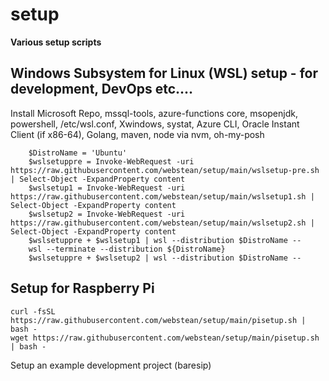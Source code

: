 # setup

**Various setup scripts**

## Windows Subsystem for Linux (WSL) setup - for development, DevOps etc....

Install Microsoft Repo, mssql-tools, azure-functions core, msopenjdk, powershell, /etc/wsl.conf, Xwindows, systat, Azure CLI, Oracle Instant Client (if x86-64), Golang, maven, node via nvm, oh-my-posh

```shell
    $DistroName = 'Ubuntu'
    $wslsetuppre = Invoke-WebRequest -uri https://raw.githubusercontent.com/webstean/setup/main/wslsetup-pre.sh | Select-Object -ExpandProperty content
    $wslsetup1 = Invoke-WebRequest -uri https://raw.githubusercontent.com/webstean/setup/main/wslsetup1.sh | Select-Object -ExpandProperty content
    $wslsetup2 = Invoke-WebRequest -uri https://raw.githubusercontent.com/webstean/setup/main/wslsetup2.sh | Select-Object -ExpandProperty content
    $wslsetuppre + $wslsetup1 | wsl --distribution $DistroName --
    wsl --terminate --distribution ${DistroName}
    $wslsetuppre + $wslsetup2 | wsl --distribution $DistroName --
```

## Setup for Raspberry Pi

```shell
curl -fsSL https://raw.githubusercontent.com/webstean/setup/main/pisetup.sh | bash -
wget https://raw.githubusercontent.com/webstean/setup/main/pisetup.sh | bash -
```

Setup an example development project (baresip)



